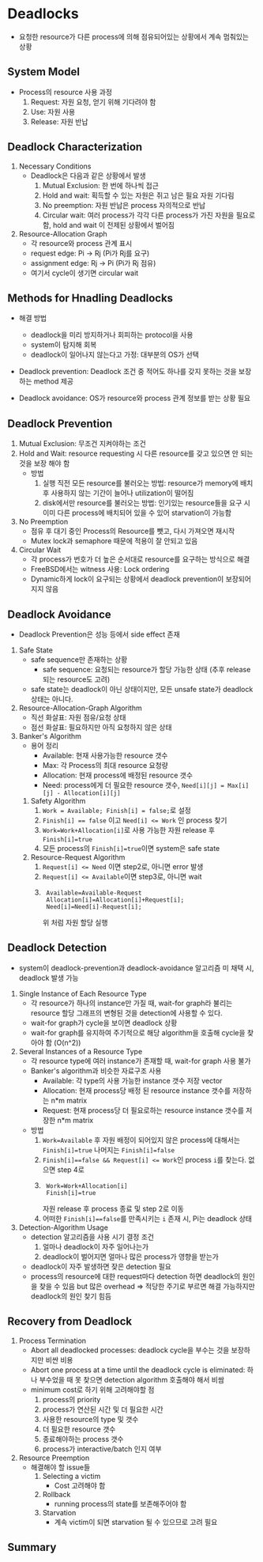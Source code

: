 # Deadlocks
* 요청한 resource가 다른 process에 의해 점유되어있는 상황에서 계속 멈춰있는 상황

## System Model
* Process의 resource 사용 과정
    1. Request: 자원 요청, 얻기 위해 기다려야 함
    1. Use: 자원 사용
    1. Release: 자원 반납
## Deadlock Characterization
1. Necessary Conditions
    * Deadlock은 다음과 같은 상황에서 발생
        1. Mutual Exclusion: 한 번에 하나씩 접근
        1. Hold and wait: 획득할 수 있는 자원은 쥐고 남은 필요 자원 기다림
        1. No preemption: 자원 반납은 process 자의적으로 반납
        1. Circular wait: 여러 process가 각각 다른 process가 가진 자원을 필요로 함, hold and wait 이 전제된 상황에서 벌어짐
1. Resource-Allocation Graph
    * 각 resource와 process 관계 표시
    * request edge: Pi -> Rj (Pi가 Rj를 요구)
    * assignment edge: Rj -> Pi (Pi가 Rj 점유)
    * 여기서 cycle이 생기면 circular wait

## Methods for Hnadling Deadlocks
* 해결 방법
    * deadlock을 미리 방지하거나 회피하는 protocol을 사용
    * system이 탐지해 회복
    * deadlock이 일어나지 않는다고 가정: 대부분의 OS가 선택

* Deadlock prevention: Deadlock 조건 중 적어도 하나를 갖지 못하는 것을 보장하는 method 제공
* Deadlock avoidance: OS가 resource와 process 관계 정보를 받는 상황 필요

## Deadlock Prevention
1. Mutual Exclusion: 무조건 지켜야하는 조건
1. Hold and Wait: resource requesting 시 다른 resource를 갖고 있으면 안 되는 것을 보장 해야 함
    * 방법
        1. 실행 직전 모든 resource를 불러오는 방법: resource가 memory에 배치 후 사용하지 않는 기간이 늘어나 utilization이 떨어짐
        1. disk에서만 resource를 불러오는 방법: 인기있는 resource들을 요구 시 이미 다른 process에 배치되어 있을 수 있어 starvation이 가능함
1. No Preemption
    * 점유 후 대기 중인 Process의 Resource를 뺏고, 다시 가져오면 재시작
    * Mutex lock과 semaphore 때문에 적용이 잘 안되고 있음
1. Circular Wait
    * 각 process가 번호가 더 높은 순서대로 resource를 요구하는 방식으로 해결
    * FreeBSD에서는 witness 사용: Lock ordering
    * Dynamic하게 lock이 요구되는 상황에서 deadlock prevention이 보장되어지지 않음

## Deadlock Avoidance
* Deadlock Prevention은 성능 등에서 side effect 존재
1. Safe State
    * safe sequence만 존재하는 상황
        * safe sequence: 요청되는 resource가 할당 가능한 상태 (추후 release 되는 resource도 고려)
    * safe state는 deadlock이 아닌 상태이지만, 모든 unsafe state가 deadlock 상태는 아니다.
1. Resource-Allocation-Graph Algorithm
    * 직선 화살표: 자원 점유/요청 상태
    * 점선 화살표: 필요하지만 아직 요청하지 않은 상태
1. Banker's Algorithm
    * 용어 정리
        * Available: 현재 사용가능한 resource 갯수
        * Max: 각 Process의 최대 resource 요청량
        * Allocation: 현재 process에 배정된 resource 갯수
        * Need: process에게 더 필요한 resource 갯수, ```Need[i][j] = Max[i][j] - Allocation[i][j]```
    1. Safety Algorithm
        1. ```Work = Available; Finish[i] = false;```로 설정
        1. ```Finish[i] == false``` 이고 ```Need[i] <= Work``` 인 process 찾기
        1. ```Work=Work+Allocation[i]```로 사용 가능한 자원 release 후 ```Finish[i]=true```
        1. 모든 process의 ```Finish[i]=true```이면 system은 safe state
    1. Resource-Request Algorithm
        1. ```Request[i] <= Need``` 이면 step2로, 아니면 error 발생
        1. ```Request[i] <= Available```이면 step3로, 아니면 wait
        1. ```
            Available=Available-Request
            Allocation[i]=Allocation[i]+Request[i];
            Need[i]=Need[i]-Request[i];
            ```
            위 처럼 자원 할당 실행

## Deadlock Detection
* system이 deadlock-prevention과 deadlock-avoidance 알고리즘 미 채택 시, deadlock 발생 가능
1. Single Instance of Each Resource Type
    * 각 resource가 하나의 instance만 가질 때, wait-for graph라 불리는 resource 할당 그래프의 변형된 것을 detection에 사용할 수 있다.
    * wait-for graph가 cycle을 보이면 deadlock 상황
    * wait-for graph를 유지하여 주기적으로 해당 algorithm을 호출해 cycle을 찾아야 함 (O(n^2))
1. Several Instances of a Resource Type
    * 각 resource type에 여러 instance가 존재할 때, wait-for graph 사용 불가
    * Banker's algorithm과 비슷한 자료구조 사용
        * Available: 각 type의 사용 가능한 instance 갯수 저장 vector
        * Allocation: 현재 process당 배정 된 resource instance 갯수를 저장하는 n*m matrix
        * Request: 현재 process당 더 필요로하는 resource instance 갯수를 저장한 n*m matrix
    * 방법
        1. ```Work=Available``` 후 자원 배정이 되어있지 않은 process에 대해서는 ```Finish[i]=true``` 나머지는 ```Finish[i]=false```
        1. ```Finish[i]==false && Request[i] <= Work```인 process ```i```를 찾는다. 없으면 step 4로
        1. ```
            Work=Work+Allocation[i]
            Finish[i]=true
            ```
            자원 release 후 process 종료 및 step 2로 이동
        1. 어떠한 ```Finish[i]==false```를 만족시키는 ```i``` 존재 시, Pi는 deadlock 상태
1. Detection-Algorithm Usage
    * detection 알고리즘을 사용 시기 결정 조건
        1. 얼마나 deadlock이 자주 일어나는가
        1. deadlock이 벌어지면 얼마나 많은 process가 영향을 받는가
    * deadlock이 자주 발생하면 잦은 detection 필요
    * process의 resource에 대한 request마다 detection 하면 deadlock의 원인을 찾을 수 있음 but 많은 overhead => 적당한 주기로 부르면 해결 가능하지만 deadlock의 원인 찾기 힘듬

## Recovery from Deadlock
1. Process Termination
    * Abort all deadlocked processes: deadlock cycle을 부수는 것을 보장하지만 비싼 비용
    * Abort one process at a time until the deadlock cycle is eliminated: 하나 부수었을 때 못 찾으면 detection algorithm 호출해야 해서 비쌈
    * minimum cost로 하기 위해 고려해야할 점
        1. process의 priority
        1. process가 연산된 시간 및 더 필요한 시간
        1. 사용한 resource의 type 및 갯수
        1. 더 필요한 resource 갯수
        1. 종료해야하는 process 갯수
        1. process가 interactive/batch 인지 여부
1. Resource Preemption
    * 해결해야 할 issue들
        1. Selecting a victim
            * Cost 고려해야 함
        1. Rollback
            * running process의 state를 보존해주어야 함
        1. Starvation
            * 계속 victim이 되면 starvation 될 수 있으므로 고려 필요
## Summary